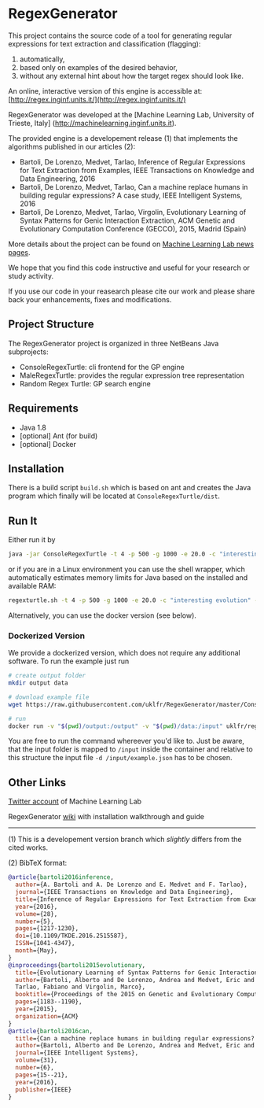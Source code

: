 # RegexGenerator

This project contains the source code of a tool for generating regular expressions for text extraction and classification (flagging):

1. automatically,
2. based only on examples of the desired behavior,
3. without any external hint about how the target regex should look like.

An online, interactive version of this engine is accessible at: [http://regex.inginf.units.it/](http://regex.inginf.units.it/)

RegexGenerator was developed at the [Machine Learning Lab, University of Trieste, Italy] (http://machinelearning.inginf.units.it).

The provided engine is a developement release (1) that implements the algorithms published in our articles (2):

* Bartoli, De Lorenzo, Medvet, Tarlao, Inference of Regular Expressions for Text Extraction from Examples, IEEE Transactions on Knowledge and Data Engineering, 2016
* Bartoli, De Lorenzo, Medvet, Tarlao, Can a machine replace humans in building regular expressions? A case study, IEEE Intelligent Systems, 2016
* Bartoli, De Lorenzo, Medvet, Tarlao, Virgolin, Evolutionary Learning of Syntax Patterns for Genic Interaction Extraction, ACM Genetic and Evolutionary Computation Conference (GECCO), 2015, Madrid (Spain)

More details about the project can be found on [Machine Learning Lab news pages](http://machinelearning.inginf.units.it/news/newregexgeneratortoolonline).

We hope that you find this code instructive and useful for your research or study activity.

If you use our code in your reasearch please cite our work and please share back your enhancements, fixes and 
modifications.

## Project Structure

The RegexGenerator project is organized in three NetBeans Java subprojects:

* ConsoleRegexTurtle:  cli frontend for the GP engine
* MaleRegexTurtle:       provides the regular expression tree representation
* Random Regex Turtle:     GP search engine 

## Requirements

- Java 1.8
- [optional] Ant (for build)
- [optional] Docker

## Installation

There is a build script `build.sh` which is based on ant and creates the Java program which finally will be located at `ConsoleRegexTurtle/dist`.


## Run It
Either run it by 
```bash
java -jar ConsoleRegexTurtle -t 4 -p 500 -g 1000 -e 20.0 -c "interesting evolution" -x true -d dataset.json -o ./outputfolder/
```

or if you are in a Linux environment you can use the shell wrapper, which automatically estimates memory limits for Java based on the installed and available RAM:
```bash
regexturtle.sh -t 4 -p 500 -g 1000 -e 20.0 -c "interesting evolution" -d dataset.json -o ./outputfolder/
```

Alternatively, you can use the docker version (see below).


### Dockerized Version

We provide a dockerized version, which does not require any additional software. To run the example just run
```bash
# create output folder
mkdir output data

# download example file
wget https://raw.githubusercontent.com/uklfr/RegexGenerator/master/ConsoleRegexTurtle/testdataset/reduced.json -O data/example.json

# run
docker run -v "$(pwd)/output:/output" -v "$(pwd)/data:/input" uklfr/regex_generator:latest -t 4 -p 500 -g 1000 -e 20.0 -c "interesting evolution" -d /input/example.json
```

You are free to run the command whereever you'd like to. Just be aware, that the input folder is mapped to `/input` inside the container and relative to this structure the input file `-d /input/example.json` has to be chosen.

## Other Links

[Twitter account](https://twitter.com/MaleLabTs) of Machine Learning Lab

RegexGenerator [wiki](https://github.com/MaLeLabTs/RegexGenerator/wiki) with installation walkthrough and guide

---

(1) This is a developement version branch which *slightly* differs from the cited works.

(2) BibTeX format:
```BibTex
@article{bartoli2016inference, 
  author={A. Bartoli and A. De Lorenzo and E. Medvet and F. Tarlao}, 
  journal={IEEE Transactions on Knowledge and Data Engineering}, 
  title={Inference of Regular Expressions for Text Extraction from Examples}, 
  year={2016}, 
  volume={28}, 
  number={5}, 
  pages={1217-1230}, 
  doi={10.1109/TKDE.2016.2515587}, 
  ISSN={1041-4347}, 
  month={May},
}
@inproceedings{bartoli2015evolutionary,
  title={Evolutionary Learning of Syntax Patterns for Genic Interaction Extraction},
  author={Bartoli, Alberto and De Lorenzo, Andrea and Medvet, Eric and
  Tarlao, Fabiano and Virgolin, Marco},
  booktitle={Proceedings of the 2015 on Genetic and Evolutionary Computation Conference},
  pages={1183--1190},
  year={2015},
  organization={ACM}
}
@article{bartoli2016can,
  title={Can a machine replace humans in building regular expressions? A case study},
  author={Bartoli, Alberto and De Lorenzo, Andrea and Medvet, Eric and Tarlao, Fabiano},
  journal={IEEE Intelligent Systems},
  volume={31},
  number={6},
  pages={15--21},
  year={2016},
  publisher={IEEE}
}
```
